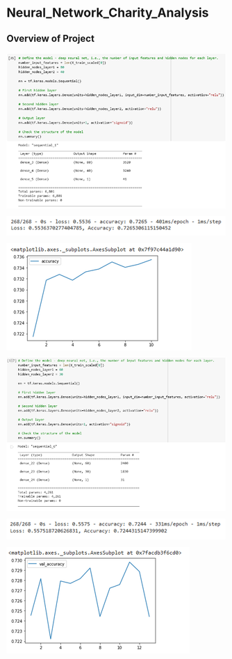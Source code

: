 # Neural_Network_Charity_Analysis

## Overview of Project

### 



![](https://github.com/kbehyar/Neural_Network_Charity_Analysis/blob/main/Images/first%20sequential.PNG)

![](https://github.com/kbehyar/Neural_Network_Charity_Analysis/blob/main/Images/First%20accuracy.PNG)

![](https://github.com/kbehyar/Neural_Network_Charity_Analysis/blob/main/Images/First%20graph.PNG)

![](https://github.com/kbehyar/Neural_Network_Charity_Analysis/blob/main/Images/Optimization%20attempt.PNG)

![](https://github.com/kbehyar/Neural_Network_Charity_Analysis/blob/main/Images/optimization%20accuracy.PNG)

![](https://github.com/kbehyar/Neural_Network_Charity_Analysis/blob/main/Images/optimization%20graph.PNG)
